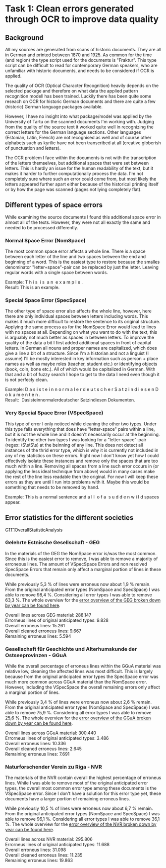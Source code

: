# Task 1: Clean errors generated through OCR to improve data quality 

## Background
All my sources are generated from scans of historic documents. 
They are all in German and printed between 1870 and 1925. 
As common for the time (and region) the type script used for the documents is "Fraktur". 
This type script can be difficult to read for contemporary German speakers, who are unfamiliar with historic documents, and needs to be considered if OCR is applied.  

The quality of OCR (Optical Character Recognition) heavily depends on the selected package and therefore on what data the applied pattern recognition modell has been trained. 
Luckily there has been quite some reseach on OCR for historic German documents and there are quite a few (historic) German language packages available.  

However, I have no insight into what package/model was applied by the University of Tartu on the scanned documents I'm working with. 
Judging from the quality of the source text it worked quite well in recognizing the correct letters for the German language sections. 
Other languages (Estonian, Latin, French) are not recognised as well and of course other alphabets such as kyrilic have not been transcribed at all (creative gibberish of punctuation and letters).  

The OCR problem I face within the documents is not with the transcription of the letters themselves, but additional spaces that were set between letters. 
This is hardly an issue for the human readability of the text, but it makes it harder to further computationally process the data. 
I'm not completely sure where such an error could come from, but most likely the letters appeared further apart either because of the historical printing itself or by how the page was scanned (pages not lying completely flat). 

## Different types of space errors
While examining the source documents I found this additional space error in almost all of the texts. 
However, they were not all exactly the same and needed to be processed differently.

### Normal Space Error (NomSpace) 
The most common space error affects a whole line. There is a space between each letter of the line and two spaces between the end and beginning of a word. 
This is the easiest type to restore because the smalles denominator "letter+space"-pair can be replaced by just the letter. 
Leaving regular words with a single space between words. 

Example: T h i s  &nbsp;i s &nbsp;a n  &nbsp;e x a m p l e .   
Result: This is an example.  

### Special Space Error (SpecSpace) 
The other type of space error also affects the whole line, however, here there are only individual spaces between letters including words. 
This makes it much more difficult to restore the sentence to its original structure. 
Applying the same process as for the NomSpace Error would lead to lines with no spaces at all. 
Depending on what you want to do with the text, this is arguably not much better as spaces in between letters. 
To improve the quality of the data a bit I first added additional spaces in front of capital letters. 
In German all nouns and proper names are capitalized, which does give a line a bit of a structure. 
Since I'm a historian and not a linguist (I assume) I'll be mostly interested in key information such as person + place names as well as maybe roles (teacher, student etc.) or identifying objects (book, coin, bone etc.). All of which would be capitalized in German. 
With that and a bit of fuzzy search I hope to get to the data I need even though it is not perfecly clean.  

Example: D a s i s t e i n n o r m a l e r d e u t s c h e r S a t z i n d i e s e n D o k u m e n t e n .  
Result: &nbsp;Dasisteinnormalerdeutscher Satzindiesen Dokumenten.  

### Very Special Space Error (VSpecSpace)
This type of error I only noticed while cleaning the other two types. 
Under this type falls everything that does have "letter-space" pairs within a line, but it is not the whole line and it doesn't necessarily occur at the beginning. 
To identify the other two types I was looking for a "letter-space"-pair (regex: \S\s\S\s) at the beinning of any line. 
This does not detect all instances of the thrid error type, which is why it is currently not included in any of my statistics on these errors. 
Right now I don't know yet how I could effectively isolate these instances and remove only the spaces that are too much within a line. 
Removing all spaces from a line such error occurs in (or applying the less ideal technique from above) would in many cases make the rest of the line less readable then the original. 
For now I will keep these errors as they are until I run into problems with it. Maybe this would be something that needs to be removed by hand.  

Example: This is a normal sentence and a l l &nbsp;o f a &nbsp;s u d d e n w i l d spaces appear. 


## Error statistics for the different societies  
[G1T1OverallStatisticAnalysis](https://github.com/LeimLarissa/Baltic-German-Intelligentsia/blob/fc2bc2088977f6c3a915b4dc2667269f972e52d6/G1T1OverallStatisticAnalysis.ipynb)  
### Gelehrte Estnische Gesellschaft - GEG  

In the materials of the GEG the NomSpace error is/was the most common. Since this is the easiest error to remove, I was able to remove a majority of erroneous lines.
The amount of VSpecSpace Errors and non resolved SpecSpace Errors that remain only affect a marginal portion of lines in these documents.  

While previously 5,3 % of lines were erroneus now about 1,9 % remain.  
From the original anticipated error types (NomSpace and SpecSpace) I was able to remove 98,4 %. Considering all error types I was able to remove 63,3 %. 
The whole overview for the [error overview of the GEG broken down by year can be found here](https://github.com/LeimLarissa/Baltic-German-Intelligentsia/blob/bcde8e875eb15e2814cc9b4560b1da01a19bf33d/Sources/GEG/2023-02-13_OverallGEGErrorStats.csv). 

Overall lines across GEG material: 288.147  
Errorneus lines of original anticipated types: 9.828  
Overall erroneus lines: 15.261  
Overall cleaned erroneus lines: 9.667  
Remaining erroneus lines: 5.594

### Gesellschaft für Geschichte und Alterhumskunde der Ostseeprovinzen - GGuA 

While the overall percentage of erroneus lines within the GGuA material was relative low, cleaning the affected lines was most difficult. 
This is largely because from the original anticipated error types the SpecSpace error was much more common across GGuA material than the NomSpace error. 
However, including the VSpecSpace the overall remaining errors only affect a marginal portion of lines.  

While previously 3,4 % of lines were erroneus now about 2,6 % remain.  
From the original anticipated error types (NomSpace and SpecSpace) I was able to remove 75,9 %. Considering all error types I was able to remove 25,6 %. 
The whole overview for the [error overview of the GGuA broken down by year can be found here](https://github.com/LeimLarissa/Baltic-German-Intelligentsia/blob/bcde8e875eb15e2814cc9b4560b1da01a19bf33d/Sources/GGuA/2023-02-13_OverallGGuAErrorStats.csv). 

Overall lines across GGuA material: 300.440  
Errorneus lines of original anticipated types: 3.486  
Overall erroneus lines: 10.336  
Overall cleaned erroneus lines: 2.645  
Remaining erroneus lines: 7.691

### Naturforschender Verein zu Riga - NVR 

The materials of the NVR contain overall the highest percentage of erroneus lines. 
While I was able to remove most of the original anticipated error types, the overall most common error type among these documents is the VSpecSpace error. 
Since I don't have a solution for this error type yet, these documents have a larger portion of remaining erroneus lines. 

While previously 10,5 % of lines were erroneus now about 6,7 % remain.  
From the original anticipated error types (NomSpace and SpecSpace) I was able to remove 96,1 %. Considering all error types I was able to remove 36,1 %. 
The whole overview for the [error overview of the NVR broken down by year can be found here](https://github.com/LeimLarissa/Baltic-German-Intelligentsia/blob/fc2bc2088977f6c3a915b4dc2667269f972e52d6/Sources/NVR/2023-08-31_OverallNVRErrorStats.csv). 

Overall lines across NVR material: 295.806  
Errorneus lines of original anticipated types: 11.688  
Overall erroneus lines: 31.098  
Overall cleaned erroneus lines: 11.235  
Remaining erroneus lines: 19.863
